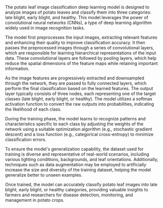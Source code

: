 The potato leaf image classification deep learning model is designed to analyze images of potato leaves and classify them into three categories: late blight, early blight, and healthy. This model leverages the power of convolutional neural networks (CNNs), a type of deep learning algorithm widely used in image recognition tasks.

The model first preprocesses the input images, extracting relevant features and enhancing their quality to improve classification accuracy. It then passes the preprocessed images through a series of convolutional layers, which are responsible for learning hierarchical representations of the input data. These convolutional layers are followed by pooling layers, which help reduce the spatial dimensions of the feature maps while retaining important information.

As the image features are progressively extracted and downsampled through the network, they are passed to fully connected layers, which perform the final classification based on the learned features. The output layer typically consists of three nodes, each representing one of the target classes (late blight, early blight, or healthy). The model utilizes a softmax activation function to convert the raw outputs into probabilities, indicating the likelihood of each class.

During the training phase, the model learns to recognize patterns and characteristics specific to each class by adjusting the weights of the network using a suitable optimization algorithm (e.g., stochastic gradient descent) and a loss function (e.g., categorical cross-entropy) to minimize classification errors.

To ensure the model's generalization capability, the dataset used for training is diverse and representative of real-world scenarios, including various lighting conditions, backgrounds, and leaf orientations. Additionally, techniques such as data augmentation may be employed to artificially increase the size and diversity of the training dataset, helping the model generalize better to unseen examples.

Once trained, the model can accurately classify potato leaf images into late blight, early blight, or healthy categories, providing valuable insights to farmers and researchers for disease detection, monitoring, and management in potato crops.
